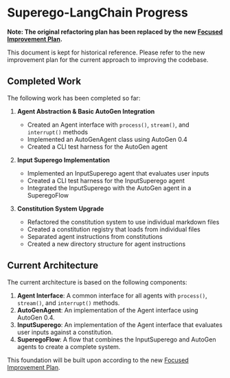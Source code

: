 # Superego-LangChain Progress

**Note: The original refactoring plan has been replaced by the new [Focused Improvement Plan](improvement_plan.md).**

This document is kept for historical reference. Please refer to the new improvement plan for the current approach to improving the codebase.

## Completed Work

The following work has been completed so far:

1. **Agent Abstraction & Basic AutoGen Integration**
   - Created an Agent interface with `process()`, `stream()`, and `interrupt()` methods
   - Implemented an AutoGenAgent class using AutoGen 0.4
   - Created a CLI test harness for the AutoGen agent

2. **Input Superego Implementation**
   - Implemented an InputSuperego agent that evaluates user inputs
   - Created a CLI test harness for the InputSuperego agent
   - Integrated the InputSuperego with the AutoGen agent in a SuperegoFlow

3. **Constitution System Upgrade**
   - Refactored the constitution system to use individual markdown files
   - Created a constitution registry that loads from individual files
   - Separated agent instructions from constitutions
   - Created a new directory structure for agent instructions

## Current Architecture

The current architecture is based on the following components:

1. **Agent Interface**: A common interface for all agents with `process()`, `stream()`, and `interrupt()` methods.
2. **AutoGenAgent**: An implementation of the Agent interface using AutoGen 0.4.
3. **InputSuperego**: An implementation of the Agent interface that evaluates user inputs against a constitution.
4. **SuperegoFlow**: A flow that combines the InputSuperego and AutoGen agents to create a complete system.

This foundation will be built upon according to the new [Focused Improvement Plan](improvement_plan.md).
